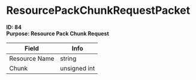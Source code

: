 # ResourcePackChunkRequestPacket

**ID: 84**  
**Purpose: Resource Pack Chunk Request**  

<table><thead><tr><th>Field</th><th>Info</th></tr></thead><tbody>
<tr><td>Resource Name</td><td>string</td></tr>
<tr><td>Chunk</td><td>unsigned int</td></tr>
</tbody></table>